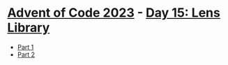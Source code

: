 # [Advent of Code 2023](../README.md) - [Day 15: Lens Library](https://adventofcode.com/2023/day/15)


* [Part 1](part1/README.md)
* [Part 2](part2/README.md)
